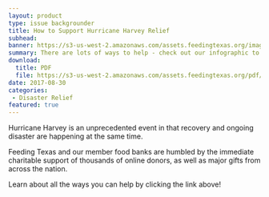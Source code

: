```yaml
---
layout: product
type: issue backgrounder
title: How to Support Hurricane Harvey Relief
subhead: 
banner: https://s3-us-west-2.amazonaws.com/assets.feedingtexas.org/images/banners/banner-02.jpg
summary: There are lots of ways to help - check out our infographic to learn more!
download:
  title: PDF
  file: https://s3-us-west-2.amazonaws.com/assets.feedingtexas.org/pdf/Harvey-Donation-Infographic.pdf
date: 2017-08-30
categories:
 - Disaster Relief
featured: true
---
```

Hurricane Harvey is an unprecedented event in that recovery and ongoing disaster are happening at the same time. 

Feeding Texas and our member food banks are humbled by the immediate charitable support of thousands of online donors, as well as major gifts from across the nation. 

Learn about all the ways you can help by clicking the link above!
